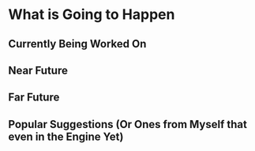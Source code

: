 # What is Going to Happen

## Currently Being Worked On

## Near Future

## Far Future

## Popular Suggestions (Or Ones from Myself that even in the Engine Yet)
